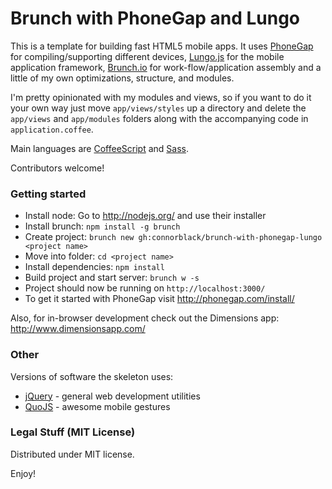 # Brunch with PhoneGap and Lungo
This is a template for building fast HTML5 mobile apps. It uses [PhoneGap](http://phonegap.com/) for compiling/supporting different devices, [Lungo.js](http://lungo.tapquo.com/) for the mobile application framework, [Brunch.io](http://brunch.io/) for work-flow/application assembly and a little of my own optimizations, structure, and modules.

I'm pretty opinionated with my modules and views, so if you want to do it your own way just move `app/views/styles` up a directory and delete the `app/views` and `app/modules` folders along with the accompanying code in `application.coffee`.

Main languages are [CoffeeScript](http://coffeescript.org/) and [Sass](http://sass-lang.com/).

Contributors welcome!

### Getting started
* Install node: Go to http://nodejs.org/ and use their installer
* Install brunch: `npm install -g brunch`
* Create project: `brunch new gh:connorblack/brunch-with-phonegap-lungo <project name>`
* Move into folder: `cd <project name>`
* Install dependencies: `npm install`
* Build project and start server: `brunch w -s`
* Project should now be running on `http://localhost:3000/`
* To get it started with PhoneGap visit http://phonegap.com/install/

Also, for in-browser development check out the Dimensions app: http://www.dimensionsapp.com/

### Other
Versions of software the skeleton uses:

* [jQuery](http://jquery.com/) - general web development utilities
* [QuoJS](http://quojs.tapquo.com/) - awesome mobile gestures

### Legal Stuff (MIT License)

Distributed under MIT license.

Enjoy!
